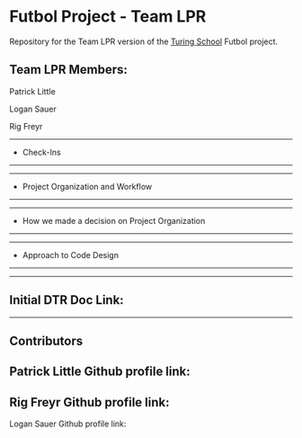 # Futbol Project - Team LPR

Repository for the Team LPR version of the [Turing School](https://turing.edu/) Futbol project. 

Team LPR Members:
---------------------------------
Patrick Little

Logan Sauer

Rig Freyr

---------------------------------
- Check-Ins
----------------------------------


-----------------------------------
- Project Organization and Workflow
-----------------------------------

----------------------------------
- How we made a decision on Project Organization
-----------------------------------

----------------------------------
- Approach to Code Design
----------------------------------

-----------------------------------
Initial DTR Doc Link:
-----------------------------------


----------------------------------
Contributors
----------------------------------
Patrick Little
Github profile link:
-
Rig Freyr
Github profile link:
-
Logan Sauer
Github profile link:


